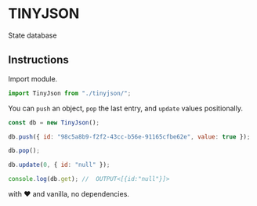 # TINYJSON

State database

## Instructions

Import module.

```javascript
import TinyJson from "./tinyjson/";
```

You can `push` an object, `pop` the last entry, and `update` values positionally.

```javascript
const db = new TinyJson();

db.push({ id: "98c5a8b9-f2f2-43cc-b56e-91165cfbe62e", value: true });

db.pop();

db.update(0, { id: "null" });

console.log(db.get); //  OUTPUT<[{id:"null"}]>
```

with ❤️  and vanilla, no dependencies.
